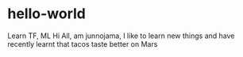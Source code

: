 # hello-world
Learn TF, ML
Hi All, am junnojama, I like to learn new things and have recently learnt that tacos taste better on Mars
